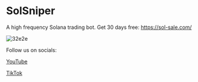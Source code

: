 # SolSniper
A high frequency Solana trading bot.
Get 30 days free: https://sol-sale.com/

![32e2e](https://github.com/user-attachments/assets/196b56af-8820-4ce9-a1ad-01c64a4f9836)

Follow us on socials:

[YouTube](https://www.youtube.com/@sol_sniper)

[TikTok](https://www.tiktok.com/@blockchainalert)

